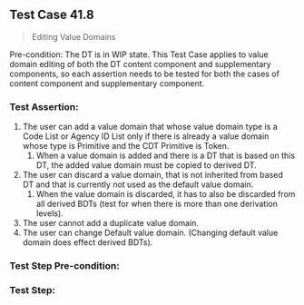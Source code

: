 ## Test Case 41.8

> Editing Value Domains

Pre-condition: The DT is in WIP state. This Test Case applies to value domain editing of both the DT content component and supplementary components, so each assertion needs to be tested for both the cases of content component and supplementary component.



### Test Assertion:

1. The user can add a value domain that whose value domain type is a Code List or Agency ID List only if there is already a value domain whose type is Primitive and the CDT Primitive is Token.
	1. When a value domain is added and there is a DT that is based on this DT, the added value domain must be copied to derived DT.
2. The user can discard a value domain, that is not inherited from based DT and that is currently not used as the default value domain.
	1. When the value domain is discarded, it has to also be discarded from all derived BDTs (test for when there is more than one derivation levels).
3. The user cannot add a duplicate value domain.
4. The user can change Default value domain. (Changing default value domain does effect derived BDTs).

### Test Step Pre-condition:



### Test Step: